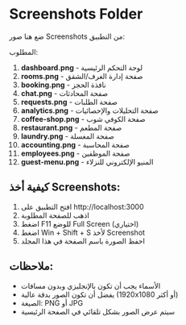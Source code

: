 # Screenshots Folder

ضع هنا صور Screenshots من التطبيق:

المطلوب:
1. **dashboard.png** - لوحة التحكم الرئيسية
2. **rooms.png** - صفحة إدارة الغرف/الشقق
3. **booking.png** - نافذة الحجز
4. **chat.png** - صفحة المحادثات
5. **requests.png** - صفحة الطلبات
6. **analytics.png** - صفحة التحليلات والإحصائيات
7. **coffee-shop.png** - صفحة الكوفي شوب
8. **restaurant.png** - صفحة المطعم
9. **laundry.png** - صفحة المغسلة
10. **accounting.png** - صفحة المحاسبة
11. **employees.png** - صفحة الموظفين
12. **guest-menu.png** - المنيو الإلكتروني للنزلاء

## كيفية أخذ Screenshots:

1. افتح التطبيق على http://localhost:3000
2. اذهب للصفحة المطلوبة
3. اضغط F11 للوضع Full Screen (اختياري)
4. اضغط Win + Shift + S لأخذ Screenshot
5. احفظ الصورة باسم الصفحة في هذا المجلد

## ملاحظات:
- الأسماء يجب أن تكون بالإنجليزي وبدون مسافات
- يفضل أن تكون الصور بدقة عالية (1920x1080 أو أكثر)
- الصيغة: PNG أو JPG
- سيتم عرض الصور بشكل تلقائي في الصفحة الرئيسية

